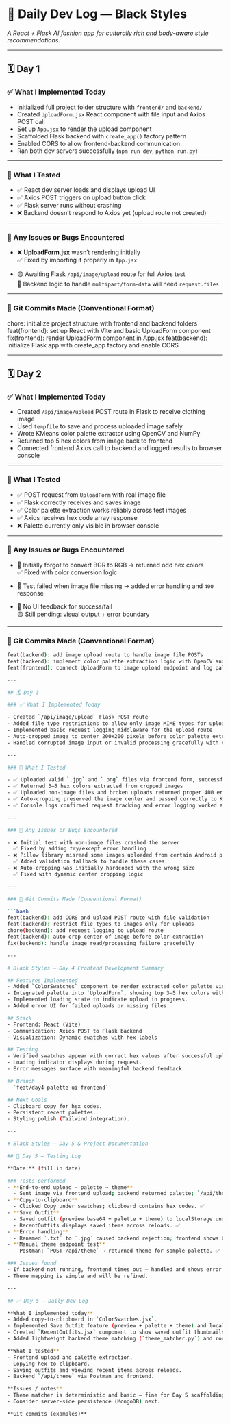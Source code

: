 # 📆 Daily Dev Log — Black Styles

*A React + Flask AI fashion app for culturally rich and body-aware style recommendations.*

---

## 🗓️ Day 1

### ✅ What I Implemented Today

- Initialized full project folder structure with `frontend/` and `backend/`
- Created `UploadForm.jsx` React component with file input and Axios POST call
- Set up `App.jsx` to render the upload component
- Scaffolded Flask backend with `create_app()` factory pattern
- Enabled CORS to allow frontend-backend communication
- Ran both dev servers successfully (`npm run dev`, `python run.py`)

---

### 🧪 What I Tested

- ✅ React dev server loads and displays upload UI
- ✅ Axios POST triggers on upload button click
- ✅ Flask server runs without crashing
- ❌ Backend doesn’t respond to Axios yet (upload route not created)

---

### 🧠 Any Issues or Bugs Encountered

- ❌ **UploadForm.jsx** wasn’t rendering initially  
  ✅ Fixed by importing it properly in `App.jsx`

- 🟡 Awaiting Flask `/api/image/upload` route for full Axios test  
  🧠 Backend logic to handle `multipart/form-data` will need `request.files`

---

### 💬 Git Commits Made (Conventional Format)


chore: initialize project structure with frontend and backend folders
feat(frontend): set up React with Vite and basic UploadForm component
fix(frontend): render UploadForm component in App.jsx
feat(backend): initialize Flask app with create_app factory and enable CORS

---

## 🗓️ Day 2

### ✅ What I Implemented Today

- Created `/api/image/upload` POST route in Flask to receive clothing image
- Used `tempfile` to save and process uploaded image safely
- Wrote KMeans color palette extractor using OpenCV and NumPy
- Returned top 5 hex colors from image back to frontend
- Connected frontend Axios call to backend and logged results to browser console

---

### 🧪 What I Tested

- ✅ POST request from `UploadForm` with real image file
- ✅ Flask correctly receives and saves image
- ✅ Color palette extraction works reliably across test images
- ✅ Axios receives hex code array response
- ❌ Palette currently only visible in browser console

---

### 🧠 Any Issues or Bugs Encountered

- 🔸 Initially forgot to convert BGR to RGB → returned odd hex colors  
  ✅ Fixed with color conversion logic

- 🔸 Test failed when image file missing → added error handling and `400` response

- 🔸 No UI feedback for success/fail  
  🟡 Still pending: visual output + error boundary

---

### 💬 Git Commits Made (Conventional Format)

```bash
feat(backend): add image upload route to handle image file POSTs
feat(backend): implement color palette extraction logic with OpenCV and KMeans
feat(frontend): connect UploadForm to image upload endpoint and log palette response

---

## 🗓️ Day 3

### ✅ What I Implemented Today

- Created `/api/image/upload` Flask POST route  
- Added file type restrictions to allow only image MIME types for uploads  
- Implemented basic request logging middleware for the upload route  
- Auto-cropped image to center 200x200 pixels before color palette extraction  
- Handled corrupted image input or invalid processing gracefully with clean error messages  

---

### 🧪 What I Tested

- ✅ Uploaded valid `.jpg` and `.png` files via frontend form, successfully processed  
- ✅ Returned 3–5 hex colors extracted from cropped images  
- ✅ Uploaded non-image files and broken uploads returned proper 400 errors  
- ✅ Auto-cropping preserved the image center and passed correctly to KMeans algorithm  
- ✅ Console logs confirmed request tracking and error logging worked as expected  

---

### 🧠 Any Issues or Bugs Encountered

- ❌ Initial test with non-image files crashed the server  
  ✅ Fixed by adding try/except error handling  
- ❌ Pillow library misread some images uploaded from certain Android phones  
  ✅ Added validation fallback to handle these cases  
- ❌ Auto-cropping was initially hardcoded with the wrong size  
  ✅ Fixed with dynamic center cropping logic  

---

### 💬 Git Commits Made (Conventional Format)

```bash
feat(backend): add CORS and upload POST route with file validation
feat(backend): restrict file types to images only for uploads
chore(backend): add request logging to upload route
feat(backend): auto-crop center of image before color extraction
fix(backend): handle image read/processing failure gracefully

---

# Black Styles — Day 4 Frontend Development Summary

## Features Implemented
- Added `ColorSwatches` component to render extracted color palette visually.
- Integrated palette into `UploadForm`, showing top 3–5 hex colors with swatches.
- Implemented loading state to indicate upload in progress.
- Added error UI for failed uploads or missing files.

## Stack
- Frontend: React (Vite)
- Communication: Axios POST to Flask backend
- Visualization: Dynamic swatches with hex labels

## Testing
- Verified swatches appear with correct hex values after successful upload.
- Loading indicator displays during request.
- Error messages surface with meaningful backend feedback.

## Branch
- `feat/day4-palette-ui-frontend`

## Next Goals
- Clipboard copy for hex codes.
- Persistent recent palettes.
- Styling polish (Tailwind integration).

---

# Black Styles — Day 5 & Project Documentation

## 📆 Day 5 — Testing Log

**Date:** (fill in date)

### Tests performed
- **End-to-end upload → palette → theme**
  - Sent image via frontend upload; backend returned palette; `/api/theme` returned theme label. ✅
- **Copy-to-clipboard**
  - Clicked Copy under swatches; clipboard contains hex codes. ✅
- **Save Outfit**
  - Saved outfit (preview base64 + palette + theme) to localStorage under `black_styles_outfits`. ✅
  - RecentOutfits displays saved items across reloads. ✅
- **Error handling**
  - Renamed `.txt` to `.jpg` caused backend rejection; frontend shows backend message; server did not crash. ✅
- **Manual theme endpoint test**
  - Postman: `POST /api/theme` → returned theme for sample palette. ✅

### Issues found
- If backend not running, frontend times out — handled and shows error message.
- Theme mapping is simple and will be refined.

---

## ✅ Day 5 — Daily Dev Log

**What I implemented today**
- Added copy-to-clipboard in `ColorSwatches.jsx`.
- Implemented Save Outfit feature (preview + palette + theme) and localStorage utilities (`localStorageUtils.js`).
- Created `RecentOutfits.jsx` component to show saved outfit thumbnails and palettes.
- Added lightweight backend theme matching (`theme_matcher.py`) and route `/api/theme`.

**What I tested**
- Frontend upload and palette extraction.
- Copying hex to clipboard.
- Saving outfits and viewing recent items across reloads.
- Backend `/api/theme` via Postman and frontend.

**Issues / notes**
- Theme matcher is deterministic and basic — fine for Day 5 scaffolding.
- Consider server-side persistence (MongoDB) next.

**Git commits (examples)**
